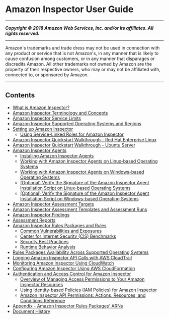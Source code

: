 # Amazon Inspector User Guide

-----
*****Copyright &copy; 2018 Amazon Web Services, Inc. and/or its affiliates. All rights reserved.*****

-----
Amazon's trademarks and trade dress may not be used in 
     connection with any product or service that is not Amazon's, 
     in any manner that is likely to cause confusion among customers, 
     or in any manner that disparages or discredits Amazon. All other 
     trademarks not owned by Amazon are the property of their respective
     owners, who may or may not be affiliated with, connected to, or 
     sponsored by Amazon.

-----
## Contents
+ [What is Amazon Inspector?](inspector_introduction.md)
+ [Amazon Inspector Terminology and Concepts](inspector_concepts.md)
+ [Amazon Inspector Service Limits](inspector_limits.md)
+ [Amazon Inspector Supported Operating Systems and Regions](inspector_supported_os_regions.md)
+ [Setting up Amazon Inspector](inspector_settingup.md)
   + [Using Service-Linked Roles for Amazon Inspector](inspector_slr.md)
+ [Amazon Inspector Quickstart Walkthrough - Red Hat Enterprise Linux](inspector_quickstart.md)
+ [Amazon Inspector Quickstart Walkthrough - Ubuntu Server](inspector_quickstart_ubuntu.md)
+ [Amazon Inspector Agents](inspector_agents.md)
   + [Installing Amazon Inspector Agents](inspector_installing-uninstalling-agents.md)
   + [Working with Amazon Inspector Agents on Linux-based Operating Systems](inspector_agents-on-linux.md)
   + [Working with Amazon Inspector Agents on Windows-based Operating Systems](inspector_agents-on-win.md)
   + [(Optional) Verify the Signature of the Amazon Inspector Agent Installation Script on Linux-based Operating Systems](inspector_verify-sig-agent-download-linux.md)
   + [(Optional) Verify the Signature of the Amazon Inspector Agent Installation Script on Windows-based Operating Systems](inspector_verify-sig-agent-download-win.md)
+ [Amazon Inspector Assessment Targets](inspector_applications.md)
+ [Amazon Inspector Assessment Templates and Assessment Runs](inspector_assessments.md)
+ [Amazon Inspector Findings](inspector_findings.md)
+ [Assessment Reports](inspector_reports.md)
+ [Amazon Inspector Rules Packages and Rules](inspector_rule-packages.md)
   + [Common Vulnerabilities and Exposures](inspector_cves.md)
   + [Center for Internet Security (CIS) Benchmarks](inspector_cis.md)
   + [Security Best Practices](inspector_security-best-practices.md)
   + [Runtime Behavior Analysis](inspector_runtime-behavior-analysis.md)
+ [Rules Packages Availability Across Supported Operating Systems](inspector_rule-packages_across_os.md)
+ [Logging Amazon Inspector API Calls with AWS CloudTrail](logging-using-cloudtrail.md)
+ [Monitoring Amazon Inspector Using CloudWatch](using-cloudwatch.md)
+ [Configuring Amazon Inspector Using AWS CloudFormation](inspector_cloudformation-integration.md)
+ [Authentication and Access Control for Amazon Inspector](inspector-auth-and-access-control.md)
   + [Overview of Managing Access Permissions to Your Amazon Inspector Resources](access-control-overview.md)
   + [Using Identity-based Policies (IAM Policies) for Amazon Inspector](access-control-identity-based.md)
   + [Amazon Inspector API Permissions: Actions, Resources, and Conditions Reference](inspector-api-permissions-ref.md)
+ [Appendix - Amazon Inspector Rules Packages' ARNs](inspector_rules-arns.md)
+ [Document History](document-history.md)